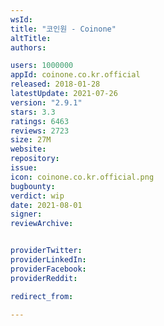 ```yaml
---
wsId: 
title: "코인원 - Coinone"
altTitle: 
authors:

users: 1000000
appId: coinone.co.kr.official
released: 2018-01-28
latestUpdate: 2021-07-26
version: "2.9.1"
stars: 3.3
ratings: 6463
reviews: 2723
size: 27M
website: 
repository: 
issue: 
icon: coinone.co.kr.official.png
bugbounty: 
verdict: wip
date: 2021-08-01
signer: 
reviewArchive:


providerTwitter: 
providerLinkedIn: 
providerFacebook: 
providerReddit: 

redirect_from:

---
```



